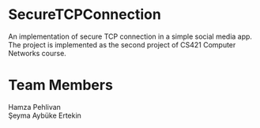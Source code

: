 # SecureTCPConnection

An implementation of secure TCP connection in a simple social media app. The project is implemented as the second project of CS421 Computer Networks course.

# Team Members
Hamza Pehlivan                                       
Şeyma Aybüke Ertekin
